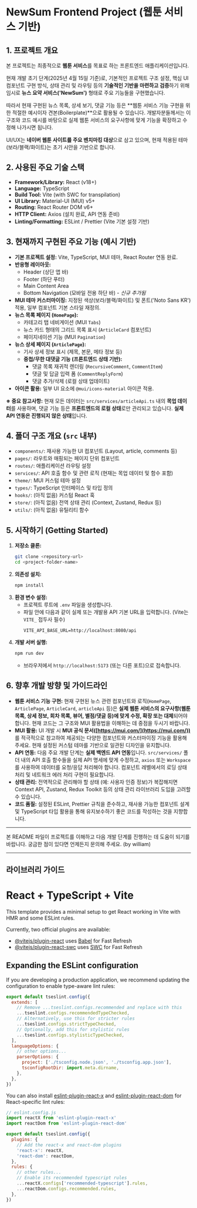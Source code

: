 # NewSum Frontend Project (웹툰 서비스 기반)

## 1. 프로젝트 개요

본 프로젝트는 최종적으로 **웹툰 서비스**를 목표로 하는 프론트엔드 애플리케이션입니다.

현재 개발 초기 단계(2025년 4월 15일 기준)로, 기본적인 프로젝트 구조 설정, 핵심 UI 컴포넌트 구현 방식, 상태 관리 및 라우팅 등의 **기술적인 기반을 마련하고 검증**하기 위해 임시로 **뉴스 요약 서비스('NewSum')** 형태로 주요 기능들을 구현했습니다.

따라서 현재 구현된 뉴스 목록, 상세 보기, 댓글 기능 등은 **웹툰 서비스 기능 구현을 위한 적절한 예시이자 견본(Boilerplate)**으로 활용될 수 있습니다. 개발자분들께서는 이 구조와 코드 예시를 바탕으로 실제 웹툰 서비스의 요구사항에 맞게 기능을 확장하고 수정해 나가시면 됩니다.

UI/UX는 **네이버 웹툰 사이트를 주요 벤치마킹 대상**으로 삼고 있으며, 현재 적용된 테마(보라/블랙/화이트)는 초기 시안을 기반으로 합니다.

## 2. 사용된 주요 기술 스택

* **Framework/Library:** React (v18+)
* **Language:** TypeScript
* **Build Tool:** Vite (with SWC for transpilation)
* **UI Library:** Material-UI (MUI) v5+
* **Routing:** React Router DOM v6+
* **HTTP Client:** Axios (설치 완료, API 연동 준비)
* **Linting/Formatting:** ESLint / Prettier (Vite 기본 설정 기반)

## 3. 현재까지 구현된 주요 기능 (예시 기반)

* **기본 프로젝트 설정:** Vite, TypeScript, MUI 테마, React Router 연동 완료.
* **반응형 레이아웃:**
    * Header (상단 앱 바)
    * Footer (하단 푸터)
    * Main Content Area
    * Bottom Navigation (모바일 전용 하단 바) - *신규 추가됨*
* **MUI 테마 커스터마이징:** 지정된 색상(보라/블랙/화이트) 및 폰트('Noto Sans KR') 적용, 일부 컴포넌트 기본 스타일 재정의.
* **뉴스 목록 페이지 (`HomePage`):**
    * 카테고리 탭 네비게이션 (MUI `Tabs`)
    * 뉴스 카드 형태의 그리드 목록 표시 (`ArticleCard` 컴포넌트)
    * 페이지네이션 기능 (MUI `Pagination`)
* **뉴스 상세 페이지 (`ArticlePage`):**
    * 기사 상세 정보 표시 (제목, 본문, 메타 정보 등)
    * **중첩/무한 대댓글 기능 (프론트엔드 상태 기반):**
        * 댓글 목록 재귀적 렌더링 (`RecursiveComment`, `CommentItem`)
        * 댓글 및 답글 입력 폼 (`CommentReplyForm`)
        * 댓글 추가/삭제 (로컬 상태 업데이트)
* **아이콘 활용:** 일부 UI 요소에 `@mui/icons-material` 아이콘 적용.

**※ 중요 참고사항:** 현재 모든 데이터는 `src/services/articleApi.ts` 내의 **목업 데이터**를 사용하며, 댓글 기능 등은 **프론트엔드의 로컬 상태**로만 관리되고 있습니다. **실제 API 연동은 진행되지 않은 상태**입니다.

## 4. 폴더 구조 개요 (`src` 내부)

* `components/`: 재사용 가능한 UI 컴포넌트 (Layout, article, comments 등)
* `pages/`: 라우트와 매핑되는 페이지 단위 컴포넌트
* `routes/`: 애플리케이션 라우팅 설정
* `services/`: API 호출 함수 및 관련 로직 (현재는 목업 데이터 및 함수 포함)
* `theme/`: MUI 커스텀 테마 설정
* `types/`: TypeScript 인터페이스 및 타입 정의
* `hooks/`: (아직 없음) 커스텀 React 훅
* `store/`: (아직 없음) 전역 상태 관리 (Context, Zustand, Redux 등)
* `utils/`: (아직 없음) 유틸리티 함수

## 5. 시작하기 (Getting Started)

1.  **저장소 클론:**
    ```bash
    git clone <repository-url>
    cd <project-folder-name>
    ```
2.  **의존성 설치:**
    ```bash
    npm install
    ```
3.  **환경 변수 설정:**
    * 프로젝트 루트에 `.env` 파일을 생성합니다.
    * 파일 안에 다음과 같이 실제 또는 개발용 API 기본 URL을 입력합니다. (Vite는 `VITE_` 접두사 필수)
        ```dotenv
        VITE_API_BASE_URL=http://localhost:8080/api
        ```
4.  **개발 서버 실행:**
    ```bash
    npm run dev
    ```
    * 브라우저에서 `http://localhost:5173` (또는 다른 포트)으로 접속합니다.

## 6. 향후 개발 방향 및 가이드라인

* **웹툰 서비스 기능 구현:** 현재 구현된 뉴스 관련 컴포넌트와 로직(`HomePage`, `ArticlePage`, `ArticleCard`, `articleApi` 등)은 **실제 웹툰 서비스의 요구사항(웹툰 목록, 상세 정보, 회차 목록, 뷰어, 별점/댓글 등)에 맞게 수정, 확장 또는 대체**되어야 합니다. 현재 코드는 그 구조와 MUI 활용법을 이해하는 데 중점을 두시기 바랍니다.
* **MUI 활용:** UI 개발 시 **MUI 공식 문서([https://mui.com/](https://mui.com/))** 를 적극적으로 참고하여 제공되는 다양한 컴포넌트와 커스터마이징 기능을 활용해 주세요. 현재 설정된 커스텀 테마를 기반으로 일관된 디자인을 유지합니다.
* **API 연동:** 다음 주요 개발 단계는 **실제 백엔드 API 연동**입니다. `src/services/` 폴더 내의 API 호출 함수들을 실제 API 명세에 맞게 수정하고, `axios` 또는 `Workspace`를 사용하여 데이터를 요청/응답 처리해야 합니다. 컴포넌트 레벨에서의 로딩 상태 처리 및 네트워크 에러 처리 구현이 필요합니다.
* **상태 관리:** 전역적으로 관리해야 할 상태 (예: 사용자 인증 정보)가 복잡해지면 Context API, Zustand, Redux Toolkit 등의 상태 관리 라이브러리 도입을 고려할 수 있습니다.
* **코드 품질:** 설정된 ESLint, Prettier 규칙을 준수하고, 재사용 가능한 컴포넌트 설계 및 TypeScript 타입 활용을 통해 유지보수하기 좋은 코드를 작성하는 것을 지향합니다.

---

본 README 파일이 프로젝트를 이해하고 다음 개발 단계를 진행하는 데 도움이 되기를 바랍니다. 궁금한 점이 있다면 언제든지 문의해 주세요. (by william)


---


## 라이브러리 가이드

# React + TypeScript + Vite

This template provides a minimal setup to get React working in Vite with HMR and some ESLint rules.

Currently, two official plugins are available:

- [@vitejs/plugin-react](https://github.com/vitejs/vite-plugin-react/blob/main/packages/plugin-react/README.md) uses [Babel](https://babeljs.io/) for Fast Refresh
- [@vitejs/plugin-react-swc](https://github.com/vitejs/vite-plugin-react-swc) uses [SWC](https://swc.rs/) for Fast Refresh

## Expanding the ESLint configuration

If you are developing a production application, we recommend updating the configuration to enable type-aware lint rules:

```js
export default tseslint.config({
  extends: [
    // Remove ...tseslint.configs.recommended and replace with this
    ...tseslint.configs.recommendedTypeChecked,
    // Alternatively, use this for stricter rules
    ...tseslint.configs.strictTypeChecked,
    // Optionally, add this for stylistic rules
    ...tseslint.configs.stylisticTypeChecked,
  ],
  languageOptions: {
    // other options...
    parserOptions: {
      project: ['./tsconfig.node.json', './tsconfig.app.json'],
      tsconfigRootDir: import.meta.dirname,
    },
  },
})
```

You can also install [eslint-plugin-react-x](https://github.com/Rel1cx/eslint-react/tree/main/packages/plugins/eslint-plugin-react-x) and [eslint-plugin-react-dom](https://github.com/Rel1cx/eslint-react/tree/main/packages/plugins/eslint-plugin-react-dom) for React-specific lint rules:

```js
// eslint.config.js
import reactX from 'eslint-plugin-react-x'
import reactDom from 'eslint-plugin-react-dom'

export default tseslint.config({
  plugins: {
    // Add the react-x and react-dom plugins
    'react-x': reactX,
    'react-dom': reactDom,
  },
  rules: {
    // other rules...
    // Enable its recommended typescript rules
    ...reactX.configs['recommended-typescript'].rules,
    ...reactDom.configs.recommended.rules,
  },
})
```
